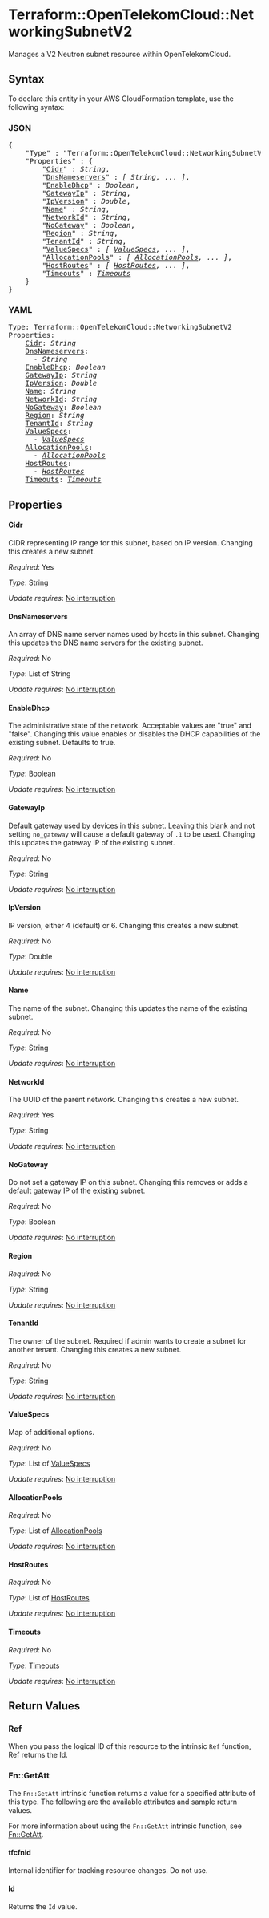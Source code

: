 # Terraform::OpenTelekomCloud::NetworkingSubnetV2

Manages a V2 Neutron subnet resource within OpenTelekomCloud.

## Syntax

To declare this entity in your AWS CloudFormation template, use the following syntax:

### JSON

<pre>
{
    "Type" : "Terraform::OpenTelekomCloud::NetworkingSubnetV2",
    "Properties" : {
        "<a href="#cidr" title="Cidr">Cidr</a>" : <i>String</i>,
        "<a href="#dnsnameservers" title="DnsNameservers">DnsNameservers</a>" : <i>[ String, ... ]</i>,
        "<a href="#enabledhcp" title="EnableDhcp">EnableDhcp</a>" : <i>Boolean</i>,
        "<a href="#gatewayip" title="GatewayIp">GatewayIp</a>" : <i>String</i>,
        "<a href="#ipversion" title="IpVersion">IpVersion</a>" : <i>Double</i>,
        "<a href="#name" title="Name">Name</a>" : <i>String</i>,
        "<a href="#networkid" title="NetworkId">NetworkId</a>" : <i>String</i>,
        "<a href="#nogateway" title="NoGateway">NoGateway</a>" : <i>Boolean</i>,
        "<a href="#region" title="Region">Region</a>" : <i>String</i>,
        "<a href="#tenantid" title="TenantId">TenantId</a>" : <i>String</i>,
        "<a href="#valuespecs" title="ValueSpecs">ValueSpecs</a>" : <i>[ <a href="valuespecs.md">ValueSpecs</a>, ... ]</i>,
        "<a href="#allocationpools" title="AllocationPools">AllocationPools</a>" : <i>[ <a href="allocationpools.md">AllocationPools</a>, ... ]</i>,
        "<a href="#hostroutes" title="HostRoutes">HostRoutes</a>" : <i>[ <a href="hostroutes.md">HostRoutes</a>, ... ]</i>,
        "<a href="#timeouts" title="Timeouts">Timeouts</a>" : <i><a href="timeouts.md">Timeouts</a></i>
    }
}
</pre>

### YAML

<pre>
Type: Terraform::OpenTelekomCloud::NetworkingSubnetV2
Properties:
    <a href="#cidr" title="Cidr">Cidr</a>: <i>String</i>
    <a href="#dnsnameservers" title="DnsNameservers">DnsNameservers</a>: <i>
      - String</i>
    <a href="#enabledhcp" title="EnableDhcp">EnableDhcp</a>: <i>Boolean</i>
    <a href="#gatewayip" title="GatewayIp">GatewayIp</a>: <i>String</i>
    <a href="#ipversion" title="IpVersion">IpVersion</a>: <i>Double</i>
    <a href="#name" title="Name">Name</a>: <i>String</i>
    <a href="#networkid" title="NetworkId">NetworkId</a>: <i>String</i>
    <a href="#nogateway" title="NoGateway">NoGateway</a>: <i>Boolean</i>
    <a href="#region" title="Region">Region</a>: <i>String</i>
    <a href="#tenantid" title="TenantId">TenantId</a>: <i>String</i>
    <a href="#valuespecs" title="ValueSpecs">ValueSpecs</a>: <i>
      - <a href="valuespecs.md">ValueSpecs</a></i>
    <a href="#allocationpools" title="AllocationPools">AllocationPools</a>: <i>
      - <a href="allocationpools.md">AllocationPools</a></i>
    <a href="#hostroutes" title="HostRoutes">HostRoutes</a>: <i>
      - <a href="hostroutes.md">HostRoutes</a></i>
    <a href="#timeouts" title="Timeouts">Timeouts</a>: <i><a href="timeouts.md">Timeouts</a></i>
</pre>

## Properties

#### Cidr

CIDR representing IP range for this subnet, based on IP
version. Changing this creates a new subnet.

_Required_: Yes

_Type_: String

_Update requires_: [No interruption](https://docs.aws.amazon.com/AWSCloudFormation/latest/UserGuide/using-cfn-updating-stacks-update-behaviors.html#update-no-interrupt)

#### DnsNameservers

An array of DNS name server names used by hosts
in this subnet. Changing this updates the DNS name servers for the existing
subnet.

_Required_: No

_Type_: List of String

_Update requires_: [No interruption](https://docs.aws.amazon.com/AWSCloudFormation/latest/UserGuide/using-cfn-updating-stacks-update-behaviors.html#update-no-interrupt)

#### EnableDhcp

The administrative state of the network.
Acceptable values are "true" and "false". Changing this value enables or
disables the DHCP capabilities of the existing subnet. Defaults to true.

_Required_: No

_Type_: Boolean

_Update requires_: [No interruption](https://docs.aws.amazon.com/AWSCloudFormation/latest/UserGuide/using-cfn-updating-stacks-update-behaviors.html#update-no-interrupt)

#### GatewayIp

Default gateway used by devices in this subnet.
Leaving this blank and not setting `no_gateway` will cause a default
gateway of `.1` to be used. Changing this updates the gateway IP of the
existing subnet.

_Required_: No

_Type_: String

_Update requires_: [No interruption](https://docs.aws.amazon.com/AWSCloudFormation/latest/UserGuide/using-cfn-updating-stacks-update-behaviors.html#update-no-interrupt)

#### IpVersion

IP version, either 4 (default) or 6. Changing this creates a
new subnet.

_Required_: No

_Type_: Double

_Update requires_: [No interruption](https://docs.aws.amazon.com/AWSCloudFormation/latest/UserGuide/using-cfn-updating-stacks-update-behaviors.html#update-no-interrupt)

#### Name

The name of the subnet. Changing this updates the name of
the existing subnet.

_Required_: No

_Type_: String

_Update requires_: [No interruption](https://docs.aws.amazon.com/AWSCloudFormation/latest/UserGuide/using-cfn-updating-stacks-update-behaviors.html#update-no-interrupt)

#### NetworkId

The UUID of the parent network. Changing this
creates a new subnet.

_Required_: Yes

_Type_: String

_Update requires_: [No interruption](https://docs.aws.amazon.com/AWSCloudFormation/latest/UserGuide/using-cfn-updating-stacks-update-behaviors.html#update-no-interrupt)

#### NoGateway

Do not set a gateway IP on this subnet. Changing
this removes or adds a default gateway IP of the existing subnet.

_Required_: No

_Type_: Boolean

_Update requires_: [No interruption](https://docs.aws.amazon.com/AWSCloudFormation/latest/UserGuide/using-cfn-updating-stacks-update-behaviors.html#update-no-interrupt)

#### Region

_Required_: No

_Type_: String

_Update requires_: [No interruption](https://docs.aws.amazon.com/AWSCloudFormation/latest/UserGuide/using-cfn-updating-stacks-update-behaviors.html#update-no-interrupt)

#### TenantId

The owner of the subnet. Required if admin wants to
create a subnet for another tenant. Changing this creates a new subnet.

_Required_: No

_Type_: String

_Update requires_: [No interruption](https://docs.aws.amazon.com/AWSCloudFormation/latest/UserGuide/using-cfn-updating-stacks-update-behaviors.html#update-no-interrupt)

#### ValueSpecs

Map of additional options.

_Required_: No

_Type_: List of <a href="valuespecs.md">ValueSpecs</a>

_Update requires_: [No interruption](https://docs.aws.amazon.com/AWSCloudFormation/latest/UserGuide/using-cfn-updating-stacks-update-behaviors.html#update-no-interrupt)

#### AllocationPools

_Required_: No

_Type_: List of <a href="allocationpools.md">AllocationPools</a>

_Update requires_: [No interruption](https://docs.aws.amazon.com/AWSCloudFormation/latest/UserGuide/using-cfn-updating-stacks-update-behaviors.html#update-no-interrupt)

#### HostRoutes

_Required_: No

_Type_: List of <a href="hostroutes.md">HostRoutes</a>

_Update requires_: [No interruption](https://docs.aws.amazon.com/AWSCloudFormation/latest/UserGuide/using-cfn-updating-stacks-update-behaviors.html#update-no-interrupt)

#### Timeouts

_Required_: No

_Type_: <a href="timeouts.md">Timeouts</a>

_Update requires_: [No interruption](https://docs.aws.amazon.com/AWSCloudFormation/latest/UserGuide/using-cfn-updating-stacks-update-behaviors.html#update-no-interrupt)

## Return Values

### Ref

When you pass the logical ID of this resource to the intrinsic `Ref` function, Ref returns the Id.

### Fn::GetAtt

The `Fn::GetAtt` intrinsic function returns a value for a specified attribute of this type. The following are the available attributes and sample return values.

For more information about using the `Fn::GetAtt` intrinsic function, see [Fn::GetAtt](https://docs.aws.amazon.com/AWSCloudFormation/latest/UserGuide/intrinsic-function-reference-getatt.html).

#### tfcfnid

Internal identifier for tracking resource changes. Do not use.

#### Id

Returns the <code>Id</code> value.

